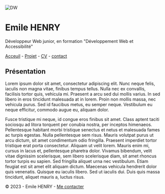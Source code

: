 ![DW](https://www.ikadia.fr/wp-content/uploads/2018/12/ikadia-article-developpeur-web-bandeau-head.jpg)
# Emile HENRY

Développeur Web junior, en formation "Développement Web et Accessibilité"

[Acceuil](https://github.com/EmileHENRY/S01E11-Atelier-Recap-Exo-EmileHENRY) - [Projet]([Projet](https://github.com/EmileHENRY/S01E11-Atelier-Recap-Exo-EmileHENRY/blob/main/projet.md)) - [CV]([CV](https://github.com/EmileHENRY/S01E11-Atelier-Recap-Exo-EmileHENRY/blob/main/CV%20exo%20s01e11%20EH.md)) - [contact](Contact)
## Présentation 
Lorem ipsum dolor sit amet, consectetur adipiscing elit. Nunc neque felis, iaculis non magna vitae, finibus tempus tellus. Nulla nec ex convallis, facilisis tortor quis, vehicula mi. Praesent a arcu sed dui mollis varius. In sed libero in eros tincidunt malesuada at in lorem. Proin non mollis massa, nec vehicula purus. Sed id faucibus metus, eu semper neque. Vestibulum eu neque efficitur, commodo augue eu, aliquam dolor.

Fusce tristique mi neque, id congue eros finibus sit amet. Class aptent taciti sociosqu ad litora torquent per conubia nostra, per inceptos himenaeos. Pellentesque habitant morbi tristique senectus et netus et malesuada fames ac turpis egestas. Nulla pellentesque sem risus. Mauris volutpat purus ut arcu dictum, sit amet condimentum odio fringilla. Praesent imperdiet tortor tristique erat porta consectetur. Aliquam ut velit lorem. Mauris enim mi, cursus in lacus et, pellentesque pharetra dolor. Vivamus bibendum, velit vitae dignissim scelerisque, sem libero scelerisque diam, sit amet rhoncus tortor turpis eu sapien. Sed fringilla aliquet urna nec vestibulum. Etiam feugiat est sit amet elit aliquam dictum. Maecenas vehicula hendrerit dolor quis venenatis. Quisque eu iaculis libero. Sed ut iaculis dui. Duis quis massa tincidunt, aliquet mauris a, luctus risus.

:copyright: 2023 - Emile HENRY - [Me contacter]()
